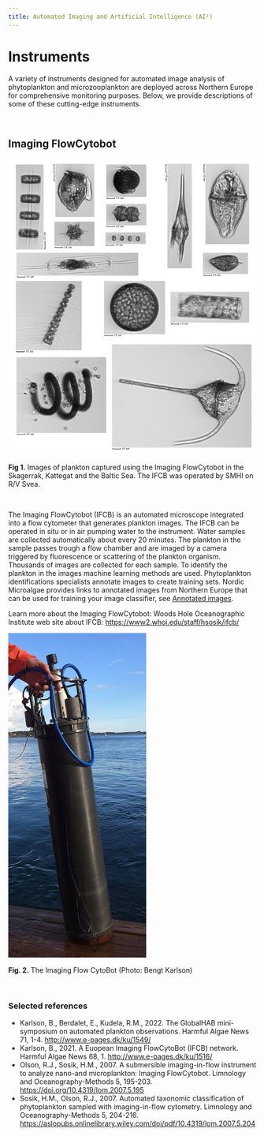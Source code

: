 ```yaml
---
title: Automated Imaging and Artificial Intelligence (AI²)
---
```


# Instruments

A variety of instruments designed for automated image analysis of phytoplankton and microzooplankton are deployed across Northern Europe for comprehensive monitoring purposes. Below, we provide descriptions of some of these cutting-edge instruments.

&nbsp;  

## Imaging FlowCytobot

![IFCB images](/assets/ifcb_mosaic_for_nordic_microalgae.png)

__Fig 1.__ Images of plankton captured using the Imaging FlowCytobot in the Skagerrak, Kattegat and the Baltic Sea. The IFCB was operated by SMHI on R/V Svea.

&nbsp;  

The Imaging FlowCytobot (IFCB) is an automated microscope integrated into a flow cytometer that generates plankton images. The IFCB can be operated in situ or in air pumping water to the instrument. Water samples are collected automatically about every 20 minutes. The plankton in the sample passes trough a flow chamber and are imaged by a camera triggered by fluorescence or scattering of the plankton organism. Thousands of images are collected for each sample. To identify the plankton in the images machine learning methods are used. Phytoplankton identifications specialists annotate images to create training sets. Nordic Microalgae provides links to annotated images from Northern Europe that can be used for training your image classifier, see [Annotated images](/annotated-images/).

Learn more about the Imaging FlowCytobot:
Woods Hole Oceanographic Institute web site about IFCB:
https://www2.whoi.edu/staff/hsosik/ifcb/

![IFCB deployment](/assets/Imaging_FlowCytobot_10_October_2017_cropped_IMG_1273_small.jpg)

__Fig. 2.__ The Imaging Flow CytoBot (Photo: Bengt Karlson)

&nbsp;  

### Selected references

- Karlson, B., Berdalet, E., Kudela, R.M., 2022. The GlobalHAB mini-symposium on automated plankton observations. Harmful Algae News 71, 1-4. http://www.e-pages.dk/ku/1549/
- Karlson, B., 2021. A Euopean Imaging FlowCytoBot (IFCB) network. Harmful Algae News 68, 1. http://www.e-pages.dk/ku/1516/
- Olson, R.J., Sosik, H.M., 2007. A submersible imaging-in-flow instrument to analyze nano-and microplankton: Imaging FlowCytobot. Limnology and Oceanography-Methods 5, 195-203. https://doi.org/10.4319/lom.2007.5.195
- Sosik, H.M., Olson, R.J., 2007. Automated taxonomic classification of phytoplankton sampled with imaging-in-flow cytometry. Limnology and Oceanography-Methods 5, 204-216.
https://aslopubs.onlinelibrary.wiley.com/doi/pdf/10.4319/lom.2007.5.204

